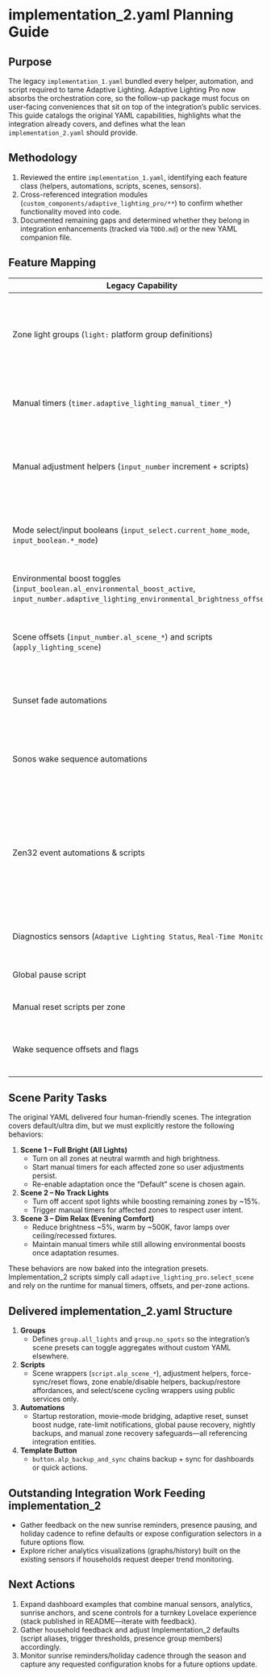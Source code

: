 # implementation_2.yaml Planning Guide

## Purpose
The legacy `implementation_1.yaml` bundled every helper, automation, and script required to tame Adaptive Lighting. Adaptive Lighting Pro now absorbs the orchestration core, so the follow-up package must focus on user-facing conveniences that sit on top of the integration’s public services. This guide catalogs the original YAML capabilities, highlights what the integration already covers, and defines what the lean `implementation_2.yaml` should provide.

## Methodology
1. Reviewed the entire `implementation_1.yaml`, identifying each feature class (helpers, automations, scripts, scenes, sensors).
2. Cross-referenced integration modules (`custom_components/adaptive_lighting_pro/**`) to confirm whether functionality moved into code.
3. Documented remaining gaps and determined whether they belong in integration enhancements (tracked via `TODO.md`) or the new YAML companion file.

## Feature Mapping
| Legacy Capability | Status in Integration | implementation_2 Action | Notes |
| --- | --- | --- | --- |
| Zone light groups (`light:` platform group definitions) | Replaced by config-flow-defined zone light lists | Provide required helpers `group.all_lights` and `group.no_spots` to back scene toggles and physical fallbacks | Integration handles per-zone lights and Adaptive Lighting switch mapping internally. |
| Manual timers (`timer.adaptive_lighting_manual_timer_*`) | Superseded by `TimerManager` with persistent state | No YAML timers required | Runtime owns lifecycle; sensors expose timer states. |
| Manual adjustment helpers (`input_number` increment + scripts) | Replaced by `number` entities and `adaptive_lighting_pro.adjust` service | Ship scripts `script.alp_adjust_brighter/dimmer/warmer/cooler` that read number entities before calling `adjust` | Preserves dashboard compatibility while honoring dynamic steps. |
| Mode select/input booleans (`input_select.current_home_mode`, `input_boolean.*_mode`) | Modes handled by runtime + `select.alp_mode` | Provide `script.alp_select_mode` plus automations for movie playback resets and adaptive scene alignment | Keep alias mapping gap in TODO for future integration enhancement. |
| Environmental boost toggles (`input_boolean.al_environmental_boost_active`, `input_number.adaptive_lighting_environmental_brightness_offset`) | Environmental observer + options manage boost logic | No YAML automation; add Lovelace card guidance referencing integration entities | Per-zone enablement tracked in TODO. |
| Scene offsets (`input_number.al_scene_*`) and scripts (`apply_lighting_scene`) | Integration ships preset payloads, configurable offsets, and manual-timed execution | Provide scripts for all four household scenes, reset helpers, scene cycle, and Lovelace-friendly wrappers around `select_scene` | Presets persist via entry options and reapply automatically on updates. |
| Sunset fade automations | Integration emits positive-only sunset boosts with zone gating | Automation `alp_sunset_scene_nudge` listens to telemetry and nudges the scene when boost exceeds 15% | Keeps automation thin by relying on runtime telemetry. |
| Sonos wake sequence automations | Integration `sonos_integration.py` implements anchor parsing and exposes `adaptive_lighting_pro.skip_next_alarm` | Implementation_2 ships skip/resume scripts, boolean helper, and automations to keep the toggle aligned with `binary_sensor.alp_sonos_skip_next` | Integration clears skip flags and persists state via options callbacks. |
| Zen32 event automations & scripts | Device handler handles debounce, mapping, and actions | Provide optional YAML example for customizing advanced button remaps using runtime services | Scenes & adjustments now through integration; YAML example can call services if homeowners want alternative mapping. |
| Diagnostics sensors (`Adaptive Lighting Status`, `Real-Time Monitor`) | Integration exposes analytics & health sensors | Provide Lovelace dashboard snippets referencing new entity IDs | YAML sensors no longer required. |
| Global pause script | Integration exposes enable/disable zone services and global pause switch | Ship `script.alp_toggle_global_pause` and automation `alp_global_pause_exit_resync` for recovery | |
| Manual reset scripts per zone | Integration provides `adaptive_lighting_pro.reset_zone` service and manual sensors | Deliver `script.alp_reset_all_zones`, `script.alp_force_sync_zone`, and `script.alp_enable/disable_all_zones` | |
| Wake sequence offsets and flags | Runtime tracks via options + Sonos integration | Implementation_2 should include UI wrappers for skip-next controls using integration services once exposed | Skip flag service request tracked in TODO. |

## Scene Parity Tasks
The original YAML delivered four human-friendly scenes. The integration covers default/ultra dim, but we must explicitly restore the following behaviors:
1. **Scene 1 – Full Bright (All Lights)**
   - Turn on all zones at neutral warmth and high brightness.
   - Start manual timers for each affected zone so user adjustments persist.
   - Re-enable adaptation once the “Default” scene is chosen again.
2. **Scene 2 – No Track Lights**
   - Turn off accent spot lights while boosting remaining zones by ~15%.
   - Trigger manual timers for affected zones to respect user intent.
3. **Scene 3 – Dim Relax (Evening Comfort)**
   - Reduce brightness ~5%, warm by ~500K, favor lamps over ceiling/recessed fixtures.
   - Maintain manual timers while still allowing environmental boosts once adaptation resumes.

These behaviors are now baked into the integration presets. Implementation_2 scripts simply call `adaptive_lighting_pro.select_scene` and rely on the runtime for manual timers, offsets, and per-zone actions.

## Delivered implementation_2.yaml Structure
1. **Groups**
   - Defines `group.all_lights` and `group.no_spots` so the integration’s scene presets can toggle aggregates without custom YAML elsewhere.
2. **Scripts**
   - Scene wrappers (`script.alp_scene_*`), adjustment helpers, force-sync/reset flows, zone enable/disable helpers, backup/restore affordances, and select/scene cycling wrappers using public services only.
3. **Automations**
   - Startup restoration, movie-mode bridging, adaptive reset, sunset boost nudge, rate-limit notifications, global pause recovery, nightly backups, and manual zone recovery safeguards—all referencing integration entities.
4. **Template Button**
   - `button.alp_backup_and_sync` chains backup + sync for dashboards or quick actions.

## Outstanding Integration Work Feeding implementation_2
- Gather feedback on the new sunrise reminders, presence pausing, and holiday cadence to refine defaults or expose configuration selectors in a future options flow.
- Explore richer analytics visualizations (graphs/history) built on the existing sensors if households request deeper trend monitoring.

## Next Actions
1. Expand dashboard examples that combine manual sensors, analytics, sunrise anchors, and scene controls for a turnkey Lovelace experience (stack published in README—iterate with feedback).
2. Gather household feedback and adjust Implementation_2 defaults (script aliases, trigger thresholds, presence group members) accordingly.
3. Monitor sunrise reminders/holiday cadence through the season and capture any requested configuration knobs for a future options update.
